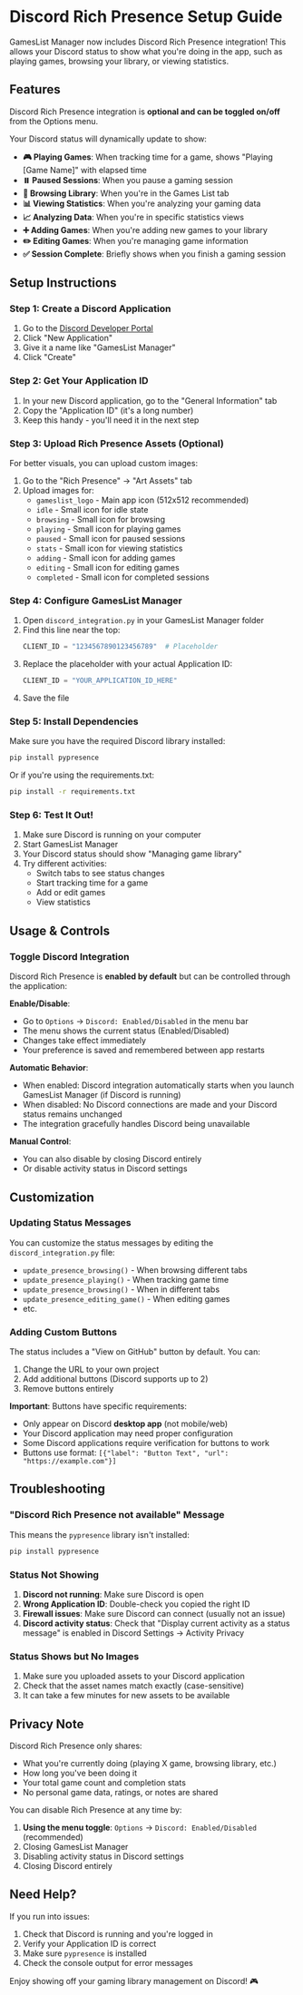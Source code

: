 # Discord Rich Presence Setup Guide

GamesList Manager now includes Discord Rich Presence integration! This allows your Discord status to show what you're doing in the app, such as playing games, browsing your library, or viewing statistics.

## Features

Discord Rich Presence integration is **optional and can be toggled on/off** from the Options menu.

Your Discord status will dynamically update to show:

- **🎮 Playing Games**: When tracking time for a game, shows "Playing [Game Name]" with elapsed time
- **⏸️ Paused Sessions**: When you pause a gaming session
- **📝 Browsing Library**: When you're in the Games List tab
- **📊 Viewing Statistics**: When you're analyzing your gaming data
- **📈 Analyzing Data**: When you're in specific statistics views
- **➕ Adding Games**: When you're adding new games to your library
- **✏️ Editing Games**: When you're managing game information
- **✅ Session Complete**: Briefly shows when you finish a gaming session

## Setup Instructions

### Step 1: Create a Discord Application

1. Go to the [Discord Developer Portal](https://discord.com/developers/applications)
2. Click "New Application" 
3. Give it a name like "GamesList Manager"
4. Click "Create"

### Step 2: Get Your Application ID

1. In your new Discord application, go to the "General Information" tab
2. Copy the "Application ID" (it's a long number)
3. Keep this handy - you'll need it in the next step

### Step 3: Upload Rich Presence Assets (Optional)

For better visuals, you can upload custom images:

1. Go to the "Rich Presence" → "Art Assets" tab
2. Upload images for:
   - `gameslist_logo` - Main app icon (512x512 recommended)
   - `idle` - Small icon for idle state
   - `browsing` - Small icon for browsing
   - `playing` - Small icon for playing games
   - `paused` - Small icon for paused sessions
   - `stats` - Small icon for viewing statistics
   - `adding` - Small icon for adding games
   - `editing` - Small icon for editing games
   - `completed` - Small icon for completed sessions

### Step 4: Configure GamesList Manager

1. Open `discord_integration.py` in your GamesList Manager folder
2. Find this line near the top:
   ```python
   CLIENT_ID = "1234567890123456789"  # Placeholder
   ```
3. Replace the placeholder with your actual Application ID:
   ```python
   CLIENT_ID = "YOUR_APPLICATION_ID_HERE"
   ```
4. Save the file

### Step 5: Install Dependencies

Make sure you have the required Discord library installed:

```bash
pip install pypresence
```

Or if you're using the requirements.txt:
```bash
pip install -r requirements.txt
```

### Step 6: Test It Out!

1. Make sure Discord is running on your computer
2. Start GamesList Manager
3. Your Discord status should show "Managing game library"
4. Try different activities:
   - Switch tabs to see status changes
   - Start tracking time for a game
   - Add or edit games
   - View statistics

## Usage & Controls

### Toggle Discord Integration

Discord Rich Presence is **enabled by default** but can be controlled through the application:

**Enable/Disable**: 
- Go to `Options` → `Discord: Enabled/Disabled` in the menu bar
- The menu shows the current status (Enabled/Disabled)
- Changes take effect immediately
- Your preference is saved and remembered between app restarts

**Automatic Behavior**:
- When enabled: Discord integration automatically starts when you launch GamesList Manager (if Discord is running)
- When disabled: No Discord connections are made and your Discord status remains unchanged
- The integration gracefully handles Discord being unavailable

**Manual Control**:
- You can also disable by closing Discord entirely
- Or disable activity status in Discord settings

## Customization

### Updating Status Messages

You can customize the status messages by editing the `discord_integration.py` file:

- `update_presence_browsing()` - When browsing different tabs
- `update_presence_playing()` - When tracking game time
- `update_presence_browsing()` - When in different tabs
- `update_presence_editing_game()` - When editing games
- etc.

### Adding Custom Buttons

The status includes a "View on GitHub" button by default. You can:

1. Change the URL to your own project
2. Add additional buttons (Discord supports up to 2)
3. Remove buttons entirely

**Important**: Buttons have specific requirements:
- Only appear on Discord **desktop app** (not mobile/web)
- Your Discord application may need proper configuration
- Some Discord applications require verification for buttons to work
- Buttons use format: `[{"label": "Button Text", "url": "https://example.com"}]`

## Troubleshooting

### "Discord Rich Presence not available" Message

This means the `pypresence` library isn't installed:
```bash
pip install pypresence
```

### Status Not Showing

1. **Discord not running**: Make sure Discord is open
2. **Wrong Application ID**: Double-check you copied the right ID
3. **Firewall issues**: Make sure Discord can connect (usually not an issue)
4. **Discord activity status**: Check that "Display current activity as a status message" is enabled in Discord Settings → Activity Privacy

### Status Shows but No Images

1. Make sure you uploaded assets to your Discord application
2. Check that the asset names match exactly (case-sensitive)
3. It can take a few minutes for new assets to be available

## Privacy Note

Discord Rich Presence only shares:
- What you're currently doing (playing X game, browsing library, etc.)
- How long you've been doing it
- Your total game count and completion stats
- No personal game data, ratings, or notes are shared

You can disable Rich Presence at any time by:
1. **Using the menu toggle**: `Options` → `Discord: Enabled/Disabled` (recommended)
2. Closing GamesList Manager
3. Disabling activity status in Discord settings  
4. Closing Discord entirely

## Need Help?

If you run into issues:
1. Check that Discord is running and you're logged in
2. Verify your Application ID is correct
3. Make sure `pypresence` is installed
4. Check the console output for error messages

Enjoy showing off your gaming library management on Discord! 🎮 
